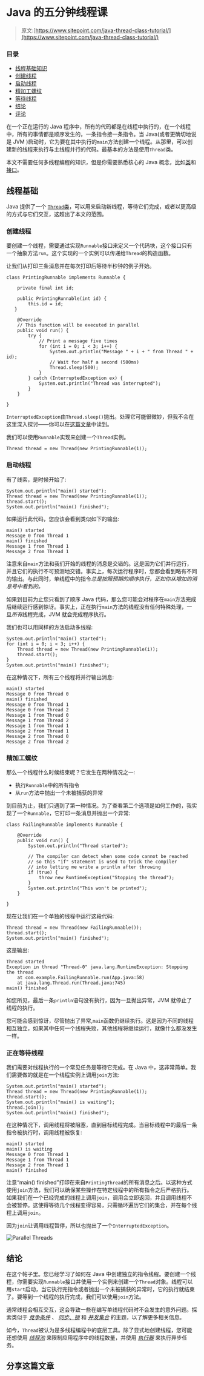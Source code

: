 # Java 的五分钟线程课

> 原文:[https://www.sitepoint.com/java-thread-class-tutorial/](https://www.sitepoint.com/java-thread-class-tutorial/)

### 目录 

*   [线程基础知识](#threadbasics)
*   [创建线程](#creatingthreads)
*   [启动线程](#launchingthreads)
*   [精加工螺纹](#finishingthreads)
*   [等待线程](#waitingforthreads)
*   [结论](#conclusions)
*   [评论](#comments)

在一个正在运行的 Java 程序中，所有的代码都是在线程中执行的，在一个线程中，所有的事情都是顺序发生的，一条指令接一条指令。当 Java(或者更确切地说是 JVM )启动时，它为要在其中执行的`main`方法创建一个线程。从那里，可以创建新的线程来执行与主线程并行的代码。最基本的方法是使用`Thread`类。

本文不需要任何多线程编程的知识，但是你需要熟悉核心的 Java 概念，比如[类](https://docs.oracle.com/javase/tutorial/java/concepts/class.html)和[接口](https://docs.oracle.com/javase/tutorial/java/concepts/interface.html)。

## 线程基础

Java 提供了一个 [`Thread`类](https://docs.oracle.com/javase/8/docs/api/java/lang/Thread.html)，可以用来启动新线程，等待它们完成，或者以更高级的方式与它们交互，这超出了本文的范围。

### 创建线程

要创建一个线程，需要通过实现`Runnable`接口来定义一个代码块，这个接口只有一个抽象方法`run`。这个实现的一个实例可以传递给`Thread`的构造函数。

让我们从打印三条消息并在每次打印后等待半秒钟的例子开始。

```
class PrintingRunnable implements Runnable {

    private final int id;

    public PrintingRunnable(int id) {
        this.id = id;
   }

    @Override
    // This function will be executed in parallel
    public void run() {
        try {
            // Print a message five times
            for (int i = 0; i < 3; i++) {
                System.out.println("Message " + i + " from Thread " + id);
                // Wait for half a second (500ms)
                Thread.sleep(500);
            }
        } catch (InterruptedException ex) {
            System.out.println("Thread was interrupted");
        }
    }

} 
```

`InterruptedException`由`Thread.sleep()`抛出。处理它可能很微妙，但我不会在这里深入探讨——你可以在[这篇文章](https://www.ibm.com/developerworks/library/j-jtp05236/)中读到。

我们可以使用`Runnable`实现来创建一个`Thread`实例。

```
Thread thread = new Thread(new PrintingRunnable(1)); 
```

### 启动线程

有了线索，是时候开始了:

```
System.out.println("main() started");
Thread thread = new Thread(new PrintingRunnable(1));
thread.start();
System.out.println("main() finished"); 
```

如果运行此代码，您应该会看到类似如下的输出:

```
main() started
Message 0 from Thread 1
main() finished
Message 1 from Thread 1
Message 2 from Thread 1 
```

注意来自`main`方法和我们开始的线程的消息是交错的。这是因为它们并行运行，并且它们的执行不可预测地交错。事实上，每次运行程序时，您都会看到略有不同的输出。与此同时，单线程中的指令*总是按照预期的顺序执行，正如你从增加的消息号中看到的。*

如果到目前为止您只看到了顺序 Java 代码，那么您可能会对程序在`main`方法完成后继续运行感到惊讶。事实上，正在执行`main`方法的线程没有任何特殊处理，一旦*所有*线程完成，JVM 就会完成程序执行。

我们也可以用同样的方法启动多线程:

```
System.out.println("main() started");
for (int i = 0; i < 3; i++) {
    Thread thread = new Thread(new PrintingRunnable(i));
    thread.start();
}
System.out.println("main() finished"); 
```

在这种情况下，所有三个线程将并行输出消息:

```
main() started
Message 0 from Thread 0
main() finished
Message 0 from Thread 1
Message 0 from Thread 2
Message 1 from Thread 0
Message 1 from Thread 2
Message 1 from Thread 1
Message 2 from Thread 1
Message 2 from Thread 0
Message 2 from Thread 2 
```

### 精加工螺纹

那么一个线程什么时候结束呢？它发生在两种情况之一:

*   执行`Runnable`中的所有指令
*   从`run`方法中抛出一个未被捕获的异常

到目前为止，我们只遇到了第一种情况。为了查看第二个选项是如何工作的，我实现了一个`Runnable`，它打印一条消息并抛出一个异常:

```
class FailingRunnable implements Runnable {

    @Override
    public void run() {
        System.out.println("Thread started");

        // The compiler can detect when some code cannot be reached
        // so this "if" statement is used to trick the compiler
        // into letting me write a println after throwing
        if (true) {
            throw new RuntimeException("Stopping the thread");
        }
        System.out.println("This won't be printed");
    }

} 
```

现在让我们在一个单独的线程中运行这段代码:

```
Thread thread = new Thread(new FailingRunnable());
thread.start();
System.out.println("main() finished"); 
```

这是输出:

```
Thread started
Exception in thread "Thread-0" java.lang.RuntimeException: Stopping the thread
    at com.example.FailingRunnable.run(App.java:58)
    at java.lang.Thread.run(Thread.java:745)
main() finished 
```

如您所见，最后一条`println`语句没有执行，因为一旦抛出异常，JVM 就停止了线程的执行。

您可能会感到惊讶，尽管抛出了异常,`main`函数仍继续执行。这是因为不同的线程相互独立，如果其中任何一个线程失败，其他线程将继续运行，就像什么都没发生一样。

### 正在等待线程

我们需要对线程执行的一个常见任务是等待它完成。在 Java 中，这非常简单。我们需要做的就是在一个线程实例上调用`join`方法:

```
System.out.println("main() started");
Thread thread = new Thread(new PrintingRunnable(1));
thread.start();
System.out.println("main() is waiting");
thread.join();
System.out.println("main() finished"); 
```

在这种情况下，调用线程将被阻塞，直到目标线程完成。当目标线程中的最后一条指令被执行时，调用线程被恢复:

```
main() started
main() is waiting
Message 0 from Thread 1
Message 1 from Thread 1
Message 2 from Thread 1
main() finished 
```

注意“main() finished”打印在来自`PrintingThread`的所有消息之后。以这种方式使用`join`方法，我们可以确保某些操作在特定线程中的所有指令之后严格执行。如果我们在一个已经完成的线程上调用`join`，调用会立即返回，并且调用线程不会被暂停。这使得等待几个线程变得容易，只需循环遍历它们的集合，并在每个线程上调用`join`。

因为`join`让调用线程暂停，所以也抛出了一个`InterruptedException`。

![Parallel Threads](../Images/c0dceacccd6846f9be2c25f4227ff68c.png)

## 结论

在这个帖子里。您已经学习了如何在 Java 中创建独立的指令线程。要创建一个线程，你需要实现`Runnable`接口并使用一个实例来创建一个`Thread`对象。线程可以用`start`启动，当它执行完指令或者抛出一个未被捕获的异常时，它的执行就结束了。要等到一个线程的执行完成，我们可以使用`join`方法。

通常线程会相互交互，这会导致一些在编写单线程代码时不会发生的意外问题。探索类似于 [*竞争条件*](http://stackoverflow.com/a/34550) 、 [*同步*、*锁*](http://winterbe.com/posts/2015/04/30/java8-concurrency-tutorial-synchronized-locks-examples/) 和 [*并发集合*](https://docs.oracle.com/javase/tutorial/essential/concurrency/collections.html) 的主题，以了解更多相关信息。

如今，`Thread`被认为是多线程编程中的底层工具。除了显式地创建线程，您可能还想使用 [*线程池*](https://docs.oracle.com/javase/tutorial/essential/concurrency/pools.html) 来限制应用程序中的线程数量，并使用 [*执行器*](http://www.baeldung.com/java-executor-service-tutorial) 来执行异步任务。

## 分享这篇文章